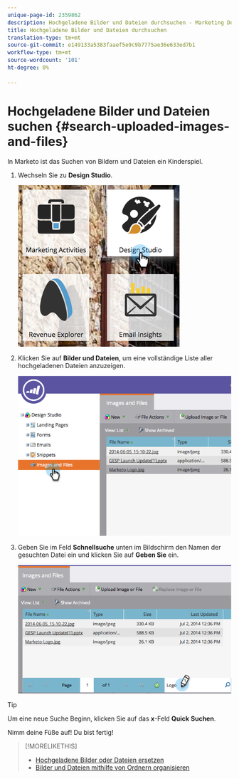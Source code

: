 ```yaml
---
unique-page-id: 2359862
description: Hochgeladene Bilder und Dateien durchsuchen - Marketing Docs - Produktdokumentation
title: Hochgeladene Bilder und Dateien durchsuchen
translation-type: tm+mt
source-git-commit: e149133a5383faaef5e9c9b7775ae36e633ed7b1
workflow-type: tm+mt
source-wordcount: '101'
ht-degree: 0%

---
```



# Hochgeladene Bilder und Dateien suchen {#search-uploaded-images-and-files}

In Marketo ist das Suchen von Bildern und Dateien ein Kinderspiel.

1. Wechseln Sie zu **Design Studio**.

   ![](assets/designstudio-1.png)

1. Klicken Sie auf **Bilder und Dateien**, um eine vollständige Liste aller hochgeladenen Dateien anzuzeigen.

   ![](assets/image2014-9-16-11-3a44-3a4.png)

1. Geben Sie im Feld **Schnellsuche** unten im Bildschirm den Namen der gesuchten Datei ein und klicken Sie auf **Geben Sie** ein.

   ![](assets/image2014-9-16-11-3a46-3a32.png)

>[!TIP]
>
>Um eine neue Suche Beginn, klicken Sie auf das **x**-Feld **Quick** **Suchen**.

Nimm deine Füße auf! Du bist fertig!

>[!MORELIKETHIS]
>
>* [Hochgeladene Bilder oder Dateien ersetzen](replace-an-uploaded-image-or-file.md)
>* [Bilder und Dateien mithilfe von Ordnern organisieren](organize-your-images-and-files-using-folders.md)

>



